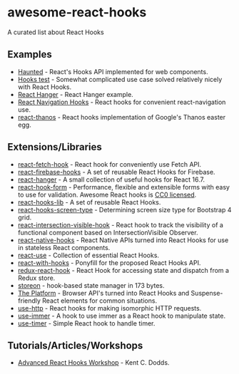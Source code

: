 # awesome-react-hooks

A curated list about React Hooks

## Examples

- [Haunted](https://github.com/matthewp/haunted) - React's Hooks API implemented for web components.
- [Hooks test](https://github.com/jacobp100/hooks-test) - Somewhat complicated use case solved relatively nicely with React Hooks.
- [React Hanger](https://github.com/kitze/react-hanger) - React Hanger example.
- [React Navigation Hooks](https://github.com/react-navigation/react-navigation-hooks) - React hooks for convenient react-navigation use.
- [react-thanos](https://github.com/codeshifu/react-thanos) - React hooks implementation of Google's Thanos easter egg.

## Extensions/Libraries

- [react-fetch-hook](https://github.com/ilyalesik/react-fetch-hook) - React hook for conveniently use Fetch API.
- [react-firebase-hooks](https://github.com/csfrequency/react-firebase-hooks) - A set of reusable React Hooks for Firebase.
- [react-hanger](https://github.com/kitze/react-hanger) - A small collection of useful hooks for React 16.7.
- [react-hook-form](https://github.com/bluebill1049/react-hook-form) - Performance, flexible and extensible forms with easy to use for validation. Awesome React hooks is [CC0 licensed](/LICENSE.md).
- [react-hooks-lib](https://github.com/beizhedenglong/react-hooks-lib) - A set of reusable React Hooks.
- [react-hooks-screen-type](https://github.com/pankod/react-hooks-screen-type) - Determining screen size type for Bootstrap 4 grid.
- [react-intersection-visible-hook](https://github.com/AvraamMavridis/react-intersection-visible-hook) - React hook to track the visibility of a functional component based on IntersectionVisible Observer.
- [react-native-hooks](https://github.com/react-native-community/react-native-hooks) - React Native APIs turned into React Hooks for use in stateless React components.
- [react-use](https://github.com/streamich/react-use) - Collection of essential React Hooks.
- [react-with-hooks](https://github.com/yesmeck/react-with-hooks) - Ponyfill for the proposed React Hooks API.
- [redux-react-hook](https://github.com/facebookincubator/redux-react-hook) - React Hook for accessing state and dispatch from a Redux store.
- [storeon](https://github.com/storeon/storeon) - hook-based state manager in 173 bytes.
- [The Platform](https://github.com/palmerhq/the-platform) - Browser API's turned into React Hooks and Suspense-friendly React elements for common situations.
- [use-http](https://github.com/alex-cory/react-usefetch) - React hooks for making isomorphic HTTP requests.
- [use-immer](https://github.com/mweststrate/use-immer) - A hook to use immer as a React hook to manipulate state.
- [use-timer](https://github.com/thibaultboursier/use-timer) - Simple React hook to handle timer.

## Tutorials/Articles/Workshops

- [Advanced React Hooks Workshop](https://github.com/kentcdodds/advanced-react-hooks) - Kent C. Dodds.
